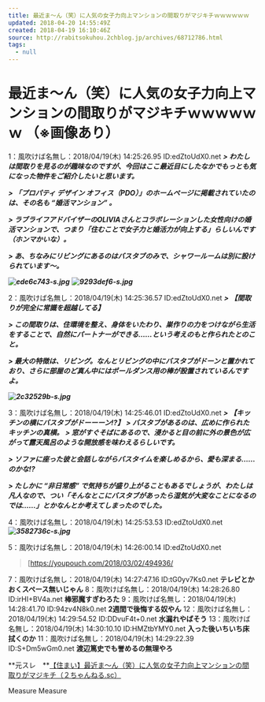 ```yaml
---
title: 最近ま～ん（笑）に人気の女子力向上マンションの間取りがマジキチｗｗｗｗｗｗ （※画像あり）｜ラビット速報
updated: 2018-04-20 14:55:49Z
created: 2018-04-19 16:10:46Z
source: http://rabitsokuhou.2chblog.jp/archives/68712786.html
tags:
  - null
---
```


# **最近ま～ん（笑）に人気の女子力向上マンションの間取りがマジキチｗｗｗｗｗｗ （※画像あり）**

1：風吹けば名無し：2018/04/19(木) 14:25:26.95 ID:edZtoUdX0.net
***> わたしは間取りを見るのが趣味なのですが、今回はここ最近目にしたなかでもっとも気になった物件をご紹介したいと思います。***

***> 「プロパティ デザイン オフィス（PDO）」のホームページに掲載されていたのは、その名も “婚活マンション” 。***

***> ラブライフアドバイザーのOLIVIAさんとコラボレーションした女性向けの婚活マンションで、つまり「住むことで女子力と婚活力が向上する」らしいんです（ホンマかいな）。***

***> あ、ちなみにリビングにあるのはバスタブのみで、シャワールームは別に設けられています～。***

*****![ede6c743-s.jpg](../_resources/ede6c743-s.jpg)*****
*****![9293def6-s.jpg](../_resources/9293def6-s.jpg)*****

2：風吹けば名無し：2018/04/19(木) 14:25:36.57 ID:edZtoUdX0.net
***> 【間取りが完全に常識を超越してる】***

***> この間取りは、住環境を整え、身体をいたわり、巣作りの力をつけながら生活をすることで、自然にパートナーができる……という考えのもと作られたとのこと。***

***> 最大の特徴は、リビング。なんとリビングの中にバスタブがドーンと置かれており、さらに部屋のど真ん中にはポールダンス用の棒が設置されているんですよ。***

*****![2c32529b-s.jpg](../_resources/2c32529b-s.jpg)*****

3：風吹けば名無し：2018/04/19(木) 14:25:46.01 ID:edZtoUdX0.net
***> 【キッチンの横にバスタブがドーーーン!?】***
***> バスタブがあるのは、広めに作られたキッチンの真横。***
***> 窓がすぐそばにあるので、浸かると目の前に外の景色が広がって露天風呂のような開放感を味わえるらしいです。***

***> ソファに座った彼と会話しながらバスタイムを楽しめるから、愛も深まる……のかな!?***

***> たしかに “非日常感” で気持ちが盛り上がることもあるでしょうが、わたしは凡人なので、つい「そんなとこにバスタブがあったら湿気が大変なことになるのでは……」とかなんとか考えてしまったのでした。***

4：風吹けば名無し：2018/04/19(木) 14:25:53.53 ID:edZtoUdX0.net
*****![3582736c-s.jpg](../_resources/3582736c-s.jpg)*****

5：風吹けば名無し：2018/04/19(木) 14:26:00.14 ID:edZtoUdX0.net
> [https://youpouch.com/2018/03/02/494936/

7：風吹けば名無し：2018/04/19(木) 14:27:47.16 ID:tG0yv7Ks0.net
**テレビとかおくスペース無いじゃん**
8：風吹けば名無し：2018/04/19(木) 14:28:26.80 ID:irHI+BV4a.net
**棒邪魔すぎわろた**
9：風吹けば名無し：2018/04/19(木) 14:28:41.70 ID:94zv4N8k0.net
**2週間で後悔する奴やん**
12：風吹けば名無し：2018/04/19(木) 14:29:54.52 ID:DDvuF4t+0.net
**水漏れやばそう**
13：風吹けば名無し：2018/04/19(木) 14:30:10.10 ID:HMZtbYMY0.net
**入った後いちいち床拭くのか**
11：風吹けば名無し：2018/04/19(木) 14:29:22.39 ID:S+Dm5wGm0.net
**渡辺篤史でも誉めるの無理やろ**

**元スレ　**[【住まい】最近ま～ん（笑）に人気の女子力向上マンションの間取りがマジキチ（２ちゃんねる.sc）](http://tomcat.2ch.sc/test/read.cgi/livejupiter/1524115526/)

Measure
Measure